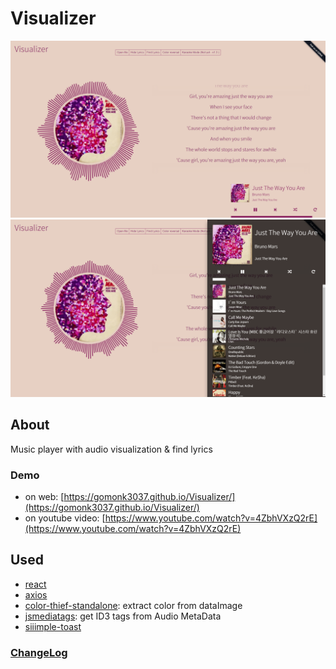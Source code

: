 # Visualizer

![v1.5](images/v1.5.png)
![v1.5_playlist](images/v1.5_playlist.png)

## About

Music player with audio visualization & find lyrics

### Demo
- on web: [https://gomonk3037.github.io/Visualizer/](https://gomonk3037.github.io/Visualizer/)
- on youtube video: [https://www.youtube.com/watch?v=4ZbhVXzQ2rE](https://www.youtube.com/watch?v=4ZbhVXzQ2rE)

## Used
- [react](https://github.com/facebook/react)
- [axios](https://github.com/mzabriskie/axios)
- [color-thief-standalone](https://github.com/lokesh/color-thief): extract color from dataImage
- [jsmediatags](https://github.com/aadsm/jsmediatags): get ID3 tags from Audio MetaData
- [siiimple-toast](https://github.com/gomonk3037/siiimple-Toast)

### [ChangeLog](ChangeLog.md)
